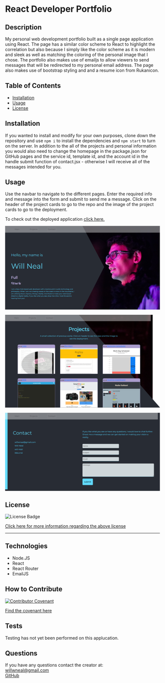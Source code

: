  # React Developer Portfolio

  ## Description
  
  My personal web development portfolio built as a single page application using React. The page has a similar color scheme to React to highlight the correlation but    also because I simply like the color scheme as it is modern and sleek as well as matching the coloring of the personal image that I chose. The portfolio also makes use of emailjs to allow viewers to send messages that will be redirected to my personal email address. The page also makes use of bootstrap styling and and a resume icon from Rukanicon.
   
  ## Table of Contents 

  - [Installation](#installation)
  - [Usage](#usage)
  - [License](#license)

  ## Installation
  
  If you wanted to install and modify for your own purposes, clone down the repository and use `npm i` to install the dependencies and `npm start` to turn on the server. In addition to the all of the projects and personal information you would also need to change the homepage in the package.json for GitHub pages and the service id, template id, and the account id in the handle submit function of contact.jsx - otherwise I will receive all of the messages intended for you. 
  
  ## Usage

  Use the navbar to navigate to the different pages. Enter the required info and message into the form and submit to send me a message. Click on the header of the project cards to go to the repo and the image of the project cards to go to the deployment.

  To check out the deployed application [click here.](https://will-neal.github.io/react-portfolio-wwn/)

  ![homepage](https://github.com/Will-Neal/react-portfolio-wwn/blob/main/src/img/homepage.png?raw=true)
  
  ![projects](https://github.com/Will-Neal/react-portfolio-wwn/blob/main/src/img/projects-page.png?raw=true)
  
  ![contact](https://github.com/Will-Neal/react-portfolio-wwn/blob/main/src/img/contact-page.png?raw=true)
  
  ## License

  ![License Badge](https://img.shields.io/badge/license-MIT-orange?style=plastic=appveyor?raw=true)
  <br>
  
  [Click here for more information regarding the above license](https://opensource.org/licenses/MIT)
    
  ---
    
  ## Technologies

  - Node.JS
  - React 
  - React Router
  - EmailJS

  ## How to Contribute

  [![Contributor Covenant](https://img.shields.io/badge/Contributor%20Covenant-2.1-4baaaa.svg)](code_of_conduct.md)

  [Find the covenant here](https://www.contributor-covenant.org/version/2/1/code_of_conduct/code_of_conduct.txt)
  
  ## Tests

  Testing has not yet been performed on this applucation.

  ## Questions
  
  If you have any questions contact the creator at:
  <br>
  [willwneal@gmail.com](mailto:willwneal@gmail.com)
  <br>
  [GitHub](https://github.com/Will-Neal)

